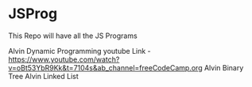 # JSProg
This Repo will have all the JS Programs 

Alvin Dynamic Programming youtube Link - https://www.youtube.com/watch?v=oBt53YbR9Kk&t=7104s&ab_channel=freeCodeCamp.org
Alvin Binary Tree
Alvin Linked List
